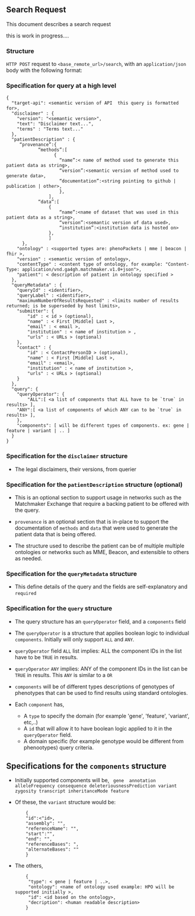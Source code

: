## Search Request

This document describes a search request

this is work in progress....

### Structure

`HTTP POST` request to `<base_remote_url>/search`, with an `application/json` body with the following format:

### Specification for query at a high level

```
{
  "target-api": <semantic version of API  this query is formatted for>,
  "disclaimer" : {
  	"version": "<semantic version>",
  	"text": "Disclaimer text...",
  	"terms" : "Terms text..."
  },
  "patientDescription" : {
	 “provenance”:{	
			“methods”:[
				  {
					“name”:< name of method used to generate this patient data as string>,
					“version”:<semantic version of method used to generate data>,
					“documentation”:<string pointing to github | publication | other>,
				    },
				],
			“data”:[
				{
					“name”:<name of dataset that was used in this patient data as a string>,
					“version”:<semantic version of data used>,
					“institution”:<institution data is hosted on>	
				},
				]
	  },
	"ontology" : <supported types are: phenoPackets | mme | beacon | fhir >,
	"version" : <semantic version of ontology>,
	"contentType" : <content type of ontology, for example: "Content-Type: application/vnd.ga4gh.matchmaker.v1.0+json">, 
	"patient": < description of patient in ontology specified >
  },
  "queryMetadata" : {
	"queryId" : <identifier>,
	"queryLabel" : <identifier>,
	"maximumNumberOfResultsRequested" : <limits number of results returned; is be superseded by host limits>,
	"submitter": {
	    "id" : < id > (optional),
		"name" : < First [Middle] Last >,
		"email" : < email >,
		"institution" : < name of institution > , 
		"urls" : < URLs > (optional)
	},
	"contact" : {
		"id" : < ContactPersonID > (optional),
		"name" : < First [Middle] Last >,
		"email" : <email>,
		"institution" : < name of institution >, 
		"urls" : < URLs > (optional)
	}
  },
  "query": {
    "queryOperator": { 
    	"ALL":[ <a list of components that ALL have to be `true` in results> ],
	"ANY":[ <a list of components of which ANY can to be `true` in results> ],
    }, 
    "components": [ will be different types of components. ex: gene | feature | variant | .. ]
  }
}
```

### Specification for the `disclaimer` structure

* The legal disclaimers, their versions, from querier

### Specification for the `patientDescription` structure (optional)

* This is an optional section to support usage in networks such as the Matchmaker Exchange that require a backing patient to be offered with the query.

* `provenance` is an optional section that is in-place to support the documentation of `methods` and `data` that were used to generate the patient data that is being offered.

* The structure used to describe the patient can be of multiple multiple ontologies or networks such as MME, Beacon, and extensible to others as needed. 

### Specification for the `queryMetadata` structure

* This define details of the query and the fields are self-explanatory and `required`


### Specification for the `query` structure

* The query structure has an `queryOperator` field, and a `components` field

* The `queryOperator` is a structure that applies boolean logic to individual `components`. Initially will only support `ALL` and `ANY`.

* `queryOperator`  field `ALL` list implies: ALL the component IDs in the list have to be `TRUE` in results.

* `queryOperator`  `ANY` implies: ANY of the component IDs in the list can be `TRUE` in results. This `ANY` is similar to a `OR`

* `components` will be of different types descriptions of genotypes of phenotypes that can be used to find results using standard ontologies.

* Each `component` has,
	* A `type` to specify the domain (for example 'gene', 'feature', 'variant', etc,..)
	* A `id` that will allow it to have boolean logic applied to it in the `queryOperator` field.
	* A domain specific (for example genotype would be different from phenootypes) query criteria. 



## Specifications for the `components` structure

* Initially supported components will be,
	` 
	  gene 
	  annotation
	  alleleFrequency
	  consequence
	  deleteriousnessPrediction
	  variant
	  zygosity
	  transcript
	  inheritanceMode
	  feature
	  `
	
* Of these, the `variant` structure would be: 
	```
		{
		"id":<"id>,
		"assembly": "",
		"referenceName": "",
		"start":"",
		"end": "",
		"referenceBases": ",
		"alternateBases": ""
		}
	```

* The others,
	
	```
		{
		 "type": < gene | feature | ..>,
		 "ontology": <name of ontology used example: HPO will be supported initially >,
		 "id": <id based on the ontology>,
		 "decription": <human readable description>
		}
	```





	

